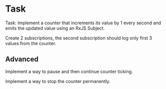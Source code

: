 # Task

Task: Implement a counter that increments its value by 1 every second and emits the updated value using an RxJS Subject.

Create 2 subscriptions, the second subscription should log only first 3 values from the counter.

## Advanced

Implement a way to pause and then continue counter ticking.

Implement a way to stop the counter permanently.


